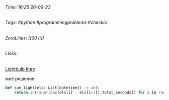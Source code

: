 ###### Time: 16:25  26-09-23  
###### Tags: #python #programmingproblems #checkio 
###### ZeroLinks: [[00 it]]
###### Links: 

[Lightbulb Intro](https://py.checkio.org/ru/mission/lightbulb-intro/)

мое решение

```python
def sum_light(els: List[datetime]) -> int:
    return int(sum([abs(els[i] - els[i+1]).total_seconds() for i in range(0,len(els),2) if i < len(els) - 1 and len(els) !=0]))

```